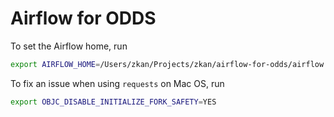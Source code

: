 # Airflow for ODDS

To set the Airflow home, run

```sh
export AIRFLOW_HOME=/Users/zkan/Projects/zkan/airflow-for-odds/airflow
```

To fix an issue when using `requests` on Mac OS, run

```sh
export OBJC_DISABLE_INITIALIZE_FORK_SAFETY=YES
```
